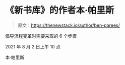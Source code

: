 # 《新书库》的作者本·帕里斯

> 原文：<https://thenewstack.io/author/ben-parees/>

倡导流程变革时需要采取的 6 个步骤

2021 年 8 月 2 日上午 10 点

本·帕里斯